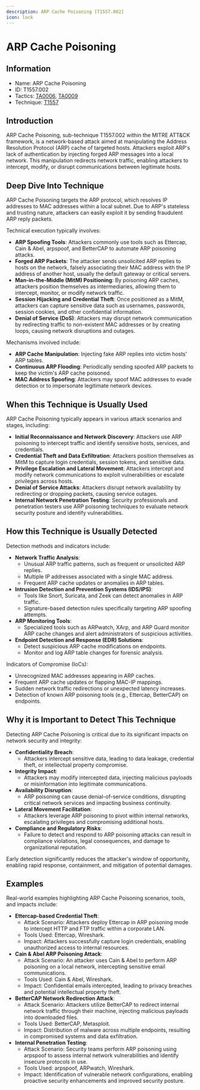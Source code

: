 ```yaml
---
description: ARP Cache Poisoning [T1557.002]
icon: lock
---
```


# ARP Cache Poisoning

## Information

* Name: ARP Cache Poisoning
* ID: T1557.002
* Tactics: [TA0006](../), [TA0009](../../ta0009/)
* Technique: [T1557](./)

## Introduction

ARP Cache Poisoning, sub-technique T1557.002 within the MITRE ATT\&CK framework, is a network-based attack aimed at manipulating the Address Resolution Protocol (ARP) cache of targeted hosts. Attackers exploit ARP's lack of authentication by injecting forged ARP messages into a local network. This manipulation redirects network traffic, enabling attackers to intercept, modify, or disrupt communications between legitimate hosts.

## Deep Dive Into Technique

ARP Cache Poisoning targets the ARP protocol, which resolves IP addresses to MAC addresses within a local subnet. Due to ARP's stateless and trusting nature, attackers can easily exploit it by sending fraudulent ARP reply packets.

Technical execution typically involves:

* **ARP Spoofing Tools**: Attackers commonly use tools such as Ettercap, Cain & Abel, arpspoof, and BetterCAP to automate ARP poisoning attacks.
* **Forged ARP Packets**: The attacker sends unsolicited ARP replies to hosts on the network, falsely associating their MAC address with the IP address of another host, usually the default gateway or critical servers.
* **Man-in-the-Middle (MitM) Positioning**: By poisoning ARP caches, attackers position themselves as intermediaries, allowing them to intercept, monitor, or modify network traffic.
* **Session Hijacking and Credential Theft**: Once positioned as a MitM, attackers can capture sensitive data such as usernames, passwords, session cookies, and other confidential information.
* **Denial of Service (DoS)**: Attackers may disrupt network communication by redirecting traffic to non-existent MAC addresses or by creating loops, causing network disruptions and outages.

Mechanisms involved include:

* **ARP Cache Manipulation**: Injecting fake ARP replies into victim hosts' ARP tables.
* **Continuous ARP Flooding**: Periodically sending spoofed ARP packets to keep the victim's ARP cache poisoned.
* **MAC Address Spoofing**: Attackers may spoof MAC addresses to evade detection or to impersonate legitimate network devices.

## When this Technique is Usually Used

ARP Cache Poisoning typically appears in various attack scenarios and stages, including:

* **Initial Reconnaissance and Network Discovery**: Attackers use ARP poisoning to intercept traffic and identify sensitive hosts, services, and credentials.
* **Credential Theft and Data Exfiltration**: Attackers position themselves as MitM to capture login credentials, session tokens, and sensitive data.
* **Privilege Escalation and Lateral Movement**: Attackers intercept and modify network communications to exploit vulnerabilities or escalate privileges across hosts.
* **Denial of Service Attacks**: Attackers disrupt network availability by redirecting or dropping packets, causing service outages.
* **Internal Network Penetration Testing**: Security professionals and penetration testers use ARP poisoning techniques to evaluate network security posture and identify vulnerabilities.

## How this Technique is Usually Detected

Detection methods and indicators include:

* **Network Traffic Analysis**:
  * Unusual ARP traffic patterns, such as frequent or unsolicited ARP replies.
  * Multiple IP addresses associated with a single MAC address.
  * Frequent ARP cache updates or anomalies in ARP tables.
* **Intrusion Detection and Prevention Systems (IDS/IPS)**:
  * Tools like Snort, Suricata, and Zeek can detect anomalies in ARP traffic.
  * Signature-based detection rules specifically targeting ARP spoofing attempts.
* **ARP Monitoring Tools**:
  * Specialized tools such as ARPwatch, XArp, and ARP Guard monitor ARP cache changes and alert administrators of suspicious activities.
* **Endpoint Detection and Response (EDR) Solutions**:
  * Detect suspicious ARP cache modifications on endpoints.
  * Monitor and log ARP table changes for forensic analysis.

Indicators of Compromise (IoCs):

* Unrecognized MAC addresses appearing in ARP caches.
* Frequent ARP cache updates or flapping MAC-IP mappings.
* Sudden network traffic redirections or unexpected latency increases.
* Detection of known ARP poisoning tools (e.g., Ettercap, BetterCAP) on endpoints.

## Why it is Important to Detect This Technique

Detecting ARP Cache Poisoning is critical due to its significant impacts on network security and integrity:

* **Confidentiality Breach**:
  * Attackers intercept sensitive data, leading to data leakage, credential theft, or intellectual property compromise.
* **Integrity Impact**:
  * Attackers may modify intercepted data, injecting malicious payloads or misinformation into legitimate communications.
* **Availability Disruption**:
  * ARP poisoning can cause denial-of-service conditions, disrupting critical network services and impacting business continuity.
* **Lateral Movement Facilitation**:
  * Attackers leverage ARP poisoning to pivot within internal networks, escalating privileges and compromising additional hosts.
* **Compliance and Regulatory Risks**:
  * Failure to detect and respond to ARP poisoning attacks can result in compliance violations, legal consequences, and damage to organizational reputation.

Early detection significantly reduces the attacker's window of opportunity, enabling rapid response, containment, and mitigation of potential damages.

## Examples

Real-world examples highlighting ARP Cache Poisoning scenarios, tools, and impacts include:

* **Ettercap-based Credential Theft**:
  * Attack Scenario: Attackers deploy Ettercap in ARP poisoning mode to intercept HTTP and FTP traffic within a corporate LAN.
  * Tools Used: Ettercap, Wireshark.
  * Impact: Attackers successfully capture login credentials, enabling unauthorized access to internal resources.
* **Cain & Abel ARP Poisoning Attack**:
  * Attack Scenario: An attacker uses Cain & Abel to perform ARP poisoning on a local network, intercepting sensitive email communications.
  * Tools Used: Cain & Abel, Wireshark.
  * Impact: Confidential emails intercepted, leading to privacy breaches and potential intellectual property theft.
* **BetterCAP Network Redirection Attack**:
  * Attack Scenario: Attackers utilize BetterCAP to redirect internal network traffic through their machine, injecting malicious payloads into downloaded files.
  * Tools Used: BetterCAP, Metasploit.
  * Impact: Distribution of malware across multiple endpoints, resulting in compromised systems and data exfiltration.
* **Internal Penetration Testing**:
  * Attack Scenario: Security teams perform ARP poisoning using arpspoof to assess internal network vulnerabilities and identify insecure protocols in use.
  * Tools Used: arpspoof, ARPwatch, Wireshark.
  * Impact: Identification of vulnerable network configurations, enabling proactive security enhancements and improved security posture.
